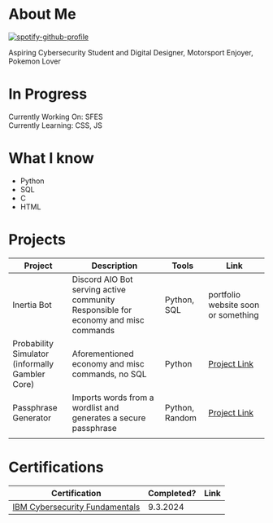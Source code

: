 
# About Me 
[![spotify-github-profile](https://spotify-github-profile.kittinanx.com/api/view?uid=31qr5plncm2v3ncdynjrdjqhp2vu&cover_image=true&theme=natemoo-re&show_offline=true&background_color=121212&interchange=false&bar_color=53b14f&bar_color_cover=false)](https://spotify-github-profile.kittinanx.com/api/view?uid=31qr5plncm2v3ncdynjrdjqhp2vu&redirect=true)

Aspiring Cybersecurity Student and Digital Designer, Motorsport Enjoyer, Pokemon Lover

# In Progress
Currently Working On: SFES<br />
Currently Learning: CSS, JS

# What I know
- Python
- SQL
- C
- HTML

# Projects
|     Project     |                 Description                |     Tools       |      Link       |
| --------------- | ------------------------------------- | --------------- | --------------- |
|Inertia Bot | Discord AIO Bot serving active community<br>Responsible for economy and misc commands| Python, SQL | portfolio website soon or something | 
|Probability Simulator<br />(informally Gambler Core) | Aforementioned economy and misc commands, no SQL | Python | [Project Link](https://github.com/Cubxfy/Probability-Simulator)|
|Passphrase Generator|Imports words from a wordlist and generates a secure passphrase | Python, Random | [Project Link](https://github.com/Cubxfy/Passphrase-Generator)|
|                 |                                       |                 |                 |


# Certifications 
|     Certification     |               Completed?               |     Link       |
| --------------------  | -------------------------------------- | ---------------| 
| [IBM Cybersecurity Fundamentals](https://www.ibm.com/training/badge/cybersecurity-fundamentals)   |               9.3.2024         |            | 

